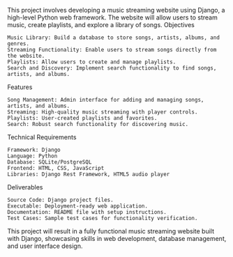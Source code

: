 This project involves developing a music streaming website using Django, a high-level Python web framework. The website will allow users to stream music, create playlists, and explore a library of songs.
Objectives

    Music Library: Build a database to store songs, artists, albums, and genres.
    Streaming Functionality: Enable users to stream songs directly from the website.
    Playlists: Allow users to create and manage playlists.
    Search and Discovery: Implement search functionality to find songs, artists, and albums.

Features

    Song Management: Admin interface for adding and managing songs, artists, and albums.
    Streaming: High-quality music streaming with player controls.
    Playlists: User-created playlists and favorites.
    Search: Robust search functionality for discovering music.

Technical Requirements

    Framework: Django
    Language: Python
    Database: SQLite/PostgreSQL
    Frontend: HTML, CSS, JavaScript
    Libraries: Django Rest Framework, HTML5 audio player

Deliverables

    Source Code: Django project files.
    Executable: Deployment-ready web application.
    Documentation: README file with setup instructions.
    Test Cases: Sample test cases for functionality verification.

This project will result in a fully functional music streaming website built with Django, showcasing skills in web development, database management, and user interface design.
